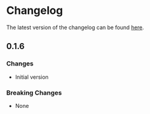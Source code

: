# Changelog

The latest version of the changelog can be found [here](/Azure/bicep-registry-modules/blob/main/avm/ptn/virtual-machine-images/azure-image-builder/CHANGELOG.md).

## 0.1.6

### Changes

- Initial version

### Breaking Changes

- None
